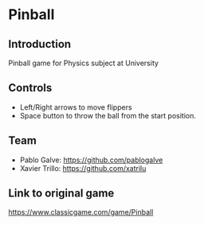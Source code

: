 # Pinball

## Introduction
 Pinball game for Physics subject at University

## Controls
* Left/Right arrows to move flippers
* Space button to throw the ball from the start position.

## Team
* Pablo Galve: https://github.com/pablogalve
* Xavier Trillo: https://github.com/xatrilu

## Link to original game
https://www.classicgame.com/game/Pinball
